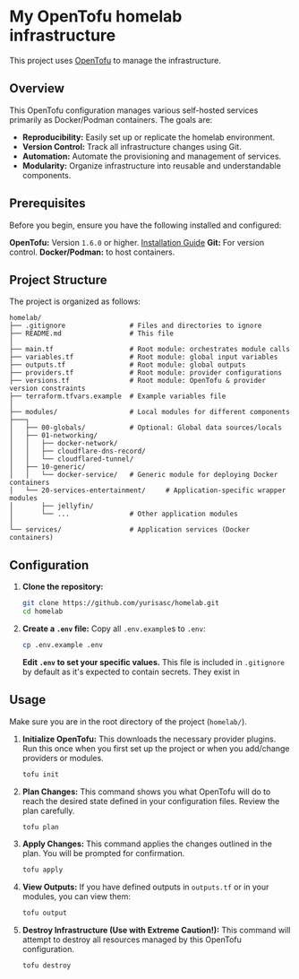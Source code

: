 # My OpenTofu homelab infrastructure

This project uses [OpenTofu](https://opentofu.org/) to manage the infrastructure.

## Overview

This OpenTofu configuration manages various self-hosted services primarily as Docker/Podman containers. The goals are:

* **Reproducibility:** Easily set up or replicate the homelab environment.
* **Version Control:** Track all infrastructure changes using Git.
* **Automation:** Automate the provisioning and management of services.
* **Modularity:** Organize infrastructure into reusable and understandable components.

## Prerequisites

Before you begin, ensure you have the following installed and configured:

**OpenTofu:** Version `1.6.0` or higher. [Installation Guide](https://opentofu.org/docs/intro/install/)
**Git:** For version control.
**Docker/Podman:** to host containers.

## Project Structure

The project is organized as follows:

```
homelab/
├── .gitignore                # Files and directories to ignore
├── README.md                 # This file
│
├── main.tf                   # Root module: orchestrates module calls
├── variables.tf              # Root module: global input variables
├── outputs.tf                # Root module: global outputs
├── providers.tf              # Root module: provider configurations
├── versions.tf               # Root module: OpenTofu & provider version constraints
├── terraform.tfvars.example  # Example variables file
│
├── modules/                  # Local modules for different components
├───┐
│   ├── 00-globals/           # Optional: Global data sources/locals
│   ├── 01-networking/
│   │   ├── docker-network/
│   │   ├── cloudflare-dns-record/
│   │   └── cloudflared-tunnel/
│   ├── 10-generic/
│   │   └── docker-service/   # Generic module for deploying Docker containers
│   └── 20-services-entertainment/     # Application-specific wrapper modules
│       ├── jellyfin/
│       └── ...               # Other application modules
│
└── services/                 # Application services (Docker containers)
```

## Configuration

1.  **Clone the repository:**
    ```bash
    git clone https://github.com/yurisasc/homelab.git
    cd homelab
    ```

2.  **Create a `.env` file:**
    Copy all `.env.example`s to `.env`:
    ```bash
    cp .env.example .env
    ```
    **Edit `.env` to set your specific values.** This file is included in `.gitignore` by default as it's expected to contain secrets. They exist in 

## Usage

Make sure you are in the root directory of the project (`homelab/`).

1.  **Initialize OpenTofu:**
    This downloads the necessary provider plugins. Run this once when you first set up the project or when you add/change providers or modules.
    ```bash
    tofu init
    ```

2.  **Plan Changes:**
    This command shows you what OpenTofu will do to reach the desired state defined in your configuration files. Review the plan carefully.
    ```bash
    tofu plan
    ```

3.  **Apply Changes:**
    This command applies the changes outlined in the plan. You will be prompted for confirmation.
    ```bash
    tofu apply
    ```

4.  **View Outputs:**
    If you have defined outputs in `outputs.tf` or in your modules, you can view them:
    ```bash
    tofu output
    ```

5.  **Destroy Infrastructure (Use with Extreme Caution!):**
    This command will attempt to destroy all resources managed by this OpenTofu configuration.
    ```bash
    tofu destroy
    ```
